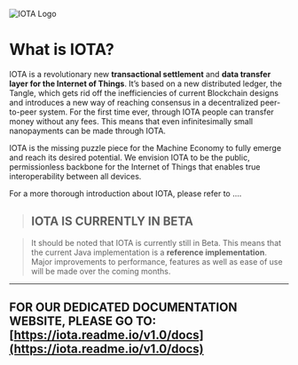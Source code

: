 ![IOTA Logo](https://raw.githubusercontent.com/iotaledger/documentation/master/source/images/iota-logo.png)

# What is IOTA?

IOTA is a revolutionary new **transactional settlement** and **data transfer layer for the Internet of Things**. It’s based on a new distributed ledger, the Tangle, which gets rid off the inefficiencies of current Blockchain designs and introduces a new way of reaching consensus in a decentralized peer-to-peer system. For the first time ever, through IOTA people can transfer money without any fees. This means that even infinitesimally small nanopayments can be made through IOTA.

IOTA is the missing puzzle piece for the Machine Economy to fully emerge and reach its desired potential. We envision IOTA to be the public, permissionless backbone for the Internet of Things that enables true interoperability between all devices.

For a more thorough introduction about IOTA, please refer to ….

> ## IOTA IS CURRENTLY IN BETA

> It should be noted that IOTA is currently still in Beta. This means that the current Java implementation is a **reference implementation**. Major improvements to performance, features as well as ease of use will be made over the coming months.


***

## FOR OUR DEDICATED DOCUMENTATION WEBSITE, PLEASE GO TO: [https://iota.readme.io/v1.0/docs](https://iota.readme.io/v1.0/docs)
